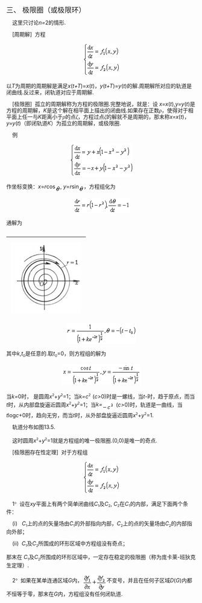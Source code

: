 <div class=Section1>
<p class=MsoNormal style='text-autospace:none;vertical-align:bottom'><span
lang=ZH-CN style='font-size:14.0pt;font-family:宋体_GB2312'>三、</span><span
lang=ZH-CN style='font-size:14.0pt'> </span><span lang=ZH-CN style='font-size:
14.0pt;font-family:宋体_GB2312'>极限圈（或极限环）</span></p>
<p class=MsoNormal style='line-height:12.0pt;text-autospace:none;vertical-align:
bottom'><span lang=EN-US>&nbsp;&nbsp;&nbsp; </span><span lang=ZH-CN
style='font-family:宋体_GB2312'>这里只讨论</span><i><span lang=EN-US>n=</span></i><span
lang=EN-US>2</span><span lang=ZH-CN style='font-family:宋体_GB2312'>的情形</span><span
lang=EN-US>.</span></p>
<p class=MsoNormal style='line-height:12.0pt;text-autospace:none;vertical-align:
bottom'><span lang=EN-US>&nbsp;&nbsp;&nbsp; [</span><span lang=ZH-CN
style='font-family:宋体_GB2312'>周期解</span><span lang=EN-US>]&nbsp; </span><span
lang=ZH-CN style='font-family:宋体_GB2312'>方程</span></p>
<p class=MsoNormal align=center style='text-align:center;line-height:12.0pt;
text-autospace:none;vertical-align:bottom'><sub><span lang=EN-US><img width=97
height=88 src="res/17e9d95da129bdd93c34fb6cc6aaaa52_5777_files/image002.gif"
u1:shapes="_x0000_i1025"></span></sub></p>
<p class=MsoNormal style='line-height:12.0pt;text-autospace:none;vertical-align:
bottom'><span lang=ZH-CN style='font-family:宋体_GB2312'>以</span><i><span
lang=EN-US>T</span></i><span lang=ZH-CN style='font-family:宋体_GB2312'>为周期的周期解是满足</span><i><span
lang=EN-US>x</span></i><span lang=EN-US>(<i>t+T</i>)=<i>x</i>(<i>t</i>)</span><span
lang=ZH-CN style='font-family:宋体_GB2312'>，</span><i><span lang=EN-US>y</span></i><span
lang=EN-US>(<i>t+T</i>)=<i>y</i>(<i>t</i>)</span><span lang=ZH-CN
style='font-family:宋体_GB2312'>的解</span><span lang=EN-US>.</span><span
lang=ZH-CN style='font-family:宋体_GB2312'>周期解所对应的轨道是闭曲线</span><span lang=EN-US>.</span><span
lang=ZH-CN style='font-family:宋体_GB2312'>反过来，闭轨道对应于周期解</span><span lang=EN-US>.</span></p>
<p class=MsoNormal style='line-height:12.0pt;text-autospace:none;vertical-align:
bottom'><span lang=EN-US>&nbsp;&nbsp;&nbsp; [</span><span lang=ZH-CN
style='font-family:宋体_GB2312'>极限圈</span><span lang=EN-US>]&nbsp; </span><span
lang=ZH-CN style='font-family:宋体_GB2312'>孤立的周期解称为方程的极限圈</span><span lang=EN-US>.</span><span
lang=ZH-CN style='font-family:宋体_GB2312'>完整地说，就是：设</span><span lang=ZH-CN> </span><i><span
lang=EN-US>x=x</span></i><span lang=EN-US>(<i>t</i>),<i>y=y</i>(<i>t</i>)</span><span
lang=ZH-CN style='font-family:宋体_GB2312'>是方程的周期解，</span><i><span lang=EN-US>K</span></i><span
lang=ZH-CN style='font-family:宋体_GB2312'>是这个解在相平面上描出的闭曲线</span><span
lang=EN-US>.</span><span lang=ZH-CN style='font-family:宋体_GB2312'>如果存在正数<i>ρ</i>，使得对于相平面上任一与</span><i><span
lang=EN-US>K</span></i><span lang=ZH-CN style='font-family:宋体_GB2312'>距离小于<i>ρ</i>的点<i>ζ</i>，方程过点<i>ζ</i>的解就不是周期的，那末称</span><i><span
lang=EN-US>x=x</span></i><span lang=EN-US>(<i>t</i>)</span><span lang=ZH-CN
style='font-family:宋体_GB2312'>，</span><i><span lang=EN-US>y=y</span></i><span
lang=EN-US>(<i>t</i>)</span><span lang=ZH-CN style='font-family:宋体_GB2312'>（即闭轨道</span><i><span
lang=EN-US>K</span></i><span lang=ZH-CN style='font-family:宋体_GB2312'>）为孤立的周期解，或极限圈</span><span
lang=EN-US>.</span></p>
<p class=MsoNormal style='line-height:12.0pt;text-autospace:none;vertical-align:
bottom'><span lang=EN-US>&nbsp;&nbsp;&nbsp; </span><span lang=ZH-CN
style='font-family:宋体_GB2312'>例</span></p>
<p class=MsoNormal align=center style='text-align:center;line-height:12.0pt;
text-autospace:none;vertical-align:bottom'><sub><span lang=EN-US><img
width=167 height=88 src="res/17e9d95da129bdd93c34fb6cc6aaaa52_5777_files/image004.gif"
u1:shapes="_x0000_i1030"></span></sub></p>
<p class=MsoNormal style='line-height:12.0pt;text-autospace:none;vertical-align:
bottom'><span lang=ZH-CN style='font-family:宋体_GB2312'>作坐标变换：</span><i><span
lang=EN-US>x</span></i><span lang=EN-US>=<i>r</i>cos<sub><img width=13
height=19 src="res/17e9d95da129bdd93c34fb6cc6aaaa52_5777_files/image006.gif"
u1:shapes="_x0000_i1031" align=absmiddle></sub>, <i>y</i>=<i>r</i>sin<sub><img
width=13 height=19 src="res/17e9d95da129bdd93c34fb6cc6aaaa52_5777_files/image007.gif"
u1:shapes="_x0000_i1032" align=absmiddle></sub></span><span lang=ZH-CN
style='font-family:宋体_GB2312'>，方程组化为</span></p>
<p class=MsoNormal align=center style='text-align:center;line-height:12.0pt;
text-autospace:none;vertical-align:bottom'><sub><span lang=EN-US><img
width=151 height=41 src="res/17e9d95da129bdd93c34fb6cc6aaaa52_5777_files/image009.gif"
u1:shapes="_x0000_i1033"></span></sub></p>
<p class=MsoNormal style='line-height:12.0pt;text-autospace:none;vertical-align:
bottom'><span lang=ZH-CN style='font-family:宋体_GB2312'>通解为</span></p>
<div>
<table cellspacing=0 cellpadding=0 hspace=0 vspace=0 width=199 height=215
 align=left>
 <tr>
  <td valign=top align=left height=215 style='padding-top:0mm;padding-right:
  9.0pt;padding-bottom:0mm;padding-left:9.0pt'>
  <div>
  <p class=MsoNormal align=center style='text-align:center;line-height:12.0pt'><span
  lang=EN-US><img width=187 height=188
  src="res/17e9d95da129bdd93c34fb6cc6aaaa52_5777_files/image011.jpg"
  u1:shapes="_x0000_i1034"></span></p>
  <p class=MsoNormal align=center style='text-align:center;line-height:12.0pt'><span
  lang=ZH-CN style='font-family:宋体_GB2312'>图</span><span lang=EN-US>13.5</span></p>
  </div>
  </td>
 </tr>
</table>
</div>
<p class=MsoNormal align=center style='text-align:center;line-height:12.0pt;
text-autospace:none;vertical-align:bottom'><sub><span lang=EN-US><img
width=185 height=55 src="res/17e9d95da129bdd93c34fb6cc6aaaa52_5777_files/image013.gif"
u1:shapes="_x0000_i1035"></span></sub></p>
<p class=MsoNormal style='line-height:12.0pt;text-autospace:none;vertical-align:
bottom'><span lang=ZH-CN style='font-family:宋体_GB2312'>其中</span><i><span
lang=EN-US>k</span></i><span lang=EN-US>,<i>t</i></span><sub><span lang=EN-US
style='font-size:7.0pt'>0</span></sub><span lang=ZH-CN style='font-family:宋体_GB2312'>是任意的</span><span
lang=EN-US>.</span><span lang=ZH-CN style='font-family:宋体_GB2312'>取</span><i><span
lang=EN-US>t</span></i><sub><span lang=EN-US style='font-size:7.0pt'>0</span></sub><span
lang=EN-US>=0</span><span lang=ZH-CN style='font-family:宋体_GB2312'>，则方程组的解为</span></p>
<p class=MsoNormal align=center style='text-align:center;line-height:12.0pt;
text-autospace:none;vertical-align:bottom'><sub><span lang=EN-US><img
width=208 height=55 src="res/17e9d95da129bdd93c34fb6cc6aaaa52_5777_files/image015.gif"
u1:shapes="_x0000_i1036"></span></sub></p>
<p class=MsoNormal style='line-height:12.0pt;text-autospace:none;vertical-align:
bottom'><span lang=ZH-CN style='font-family:宋体_GB2312'>当</span><i><span
lang=EN-US>k=</span></i><span lang=EN-US>0</span><span lang=ZH-CN
style='font-family:宋体_GB2312'>时，</span><span lang=ZH-CN> </span><span
lang=ZH-CN style='font-family:宋体_GB2312'>是圆周</span><i><span lang=EN-US>x</span></i><sup><span
lang=EN-US style='font-size:7.0pt'>2</span></sup><span lang=EN-US>+<i>y</i></span><sup><span
lang=EN-US style='font-size:7.0pt'>2</span></sup><span lang=EN-US>=1</span><span
lang=ZH-CN style='font-family:宋体_GB2312'>；当</span><i><span lang=EN-US>k=c</span></i><sup><span
lang=EN-US style='font-size:7.0pt'>2&nbsp; </span></sup><span lang=EN-US>(<i>c&gt;</i>0)</span><span
lang=ZH-CN style='font-family:宋体_GB2312'>时是一螺线，当</span><i><span lang=EN-US>t</span></i><span
lang=EN-US>-</span><span lang=ZH-CN style='font-family:宋体_GB2312'>时，趋于原点，而当</span><i><span
lang=EN-US>t</span></i><span lang=ZH-CN style='font-family:宋体_GB2312'>时，从内部盘旋逼近圆周</span><i><span
lang=EN-US>x</span></i><sup><span lang=EN-US style='font-size:7.0pt'>2</span></sup><span
lang=EN-US>+<i>y</i></span><sup><span lang=EN-US style='font-size:7.0pt'>2</span></sup><span
lang=EN-US>=1</span><span lang=ZH-CN style='font-family:宋体_GB2312'>；当</span><i><span
lang=EN-US>k=<sub><img width=31 height=21
src="res/17e9d95da129bdd93c34fb6cc6aaaa52_5777_files/image017.gif"
u1:shapes="_x0000_i1037" align=absmiddle></sub></span></i><sup><span
lang=EN-US style='font-size:7.0pt'>&nbsp; </span></sup><span lang=EN-US>(<i>c&gt;</i>0)</span><span
lang=ZH-CN style='font-family:宋体_GB2312'>时，轨道是一曲线，当</span><i><span lang=EN-US>t</span></i><span
lang=EN-US>log<i>c</i>+0</span><span lang=ZH-CN style='font-family:宋体_GB2312'>时，趋向无穷，而当</span><i><span
lang=EN-US>t</span></i><span lang=ZH-CN style='font-family:宋体_GB2312'>时，从外部盘旋逼近圆周</span><i><span
lang=EN-US>x</span></i><sup><span lang=EN-US style='font-size:7.0pt'>2</span></sup><span
lang=EN-US>+<i>y</i></span><sup><span lang=EN-US style='font-size:7.0pt'>2</span></sup><span
lang=EN-US>=1.</span></p>
<p class=MsoNormal style='line-height:12.0pt;text-autospace:none;vertical-align:
bottom'><span lang=EN-US>&nbsp;&nbsp;&nbsp; </span><span lang=ZH-CN
style='font-family:宋体_GB2312'>轨道分布如图</span><span lang=EN-US>13.5.</span></p>
<p class=MsoNormal style='line-height:12.0pt;text-autospace:none;vertical-align:
bottom'><span lang=EN-US>&nbsp;&nbsp;&nbsp; </span><span lang=ZH-CN
style='font-family:宋体_GB2312'>这时圆周</span><i><span lang=EN-US>x</span></i><sup><span
lang=EN-US style='font-size:7.0pt'>2</span></sup><span lang=EN-US>+<i>y</i></span><sup><span
lang=EN-US style='font-size:7.0pt'>2</span></sup><span lang=EN-US>=1</span><span
lang=ZH-CN style='font-family:宋体_GB2312'>就是方程组的唯一极限圈</span><span lang=EN-US>.(0,0)</span><span
lang=ZH-CN style='font-family:宋体_GB2312'>是唯一的奇点</span><span lang=EN-US>.</span></p>
<p class=MsoNormal style='line-height:12.0pt;text-autospace:none;vertical-align:
bottom'><span lang=EN-US>&nbsp;&nbsp;&nbsp; [</span><span lang=ZH-CN
style='font-family:宋体_GB2312'>极限圈存在性定理</span><span lang=EN-US>]&nbsp; </span><span
lang=ZH-CN style='font-family:宋体_GB2312'>对于方程组</span></p>
<p class=MsoNormal align=center style='text-align:center;line-height:12.0pt;
text-autospace:none;vertical-align:bottom'><sub><span lang=EN-US><img width=97
height=88 src="res/17e9d95da129bdd93c34fb6cc6aaaa52_5777_files/image019.gif"
u1:shapes="_x0000_i1038"></span></sub></p>
<p class=MsoNormal style='line-height:12.0pt;text-autospace:none;vertical-align:
bottom'><span lang=EN-US>&nbsp;&nbsp;&nbsp; 1</span><span lang=EN-US
style='font-family:Symbol'>°</span><span lang=EN-US>&nbsp; </span><span
lang=ZH-CN style='font-family:宋体_GB2312'>设在</span><i><span lang=EN-US>xy</span></i><span
lang=ZH-CN style='font-family:宋体_GB2312'>平面上有两个简单闭曲线</span><i><span lang=EN-US>C</span></i><sub><span
lang=EN-US style='font-size:7.0pt'>1</span></sub><span lang=ZH-CN
style='font-family:宋体_GB2312'>及</span><i><span lang=EN-US>C</span></i><sub><span
lang=EN-US style='font-size:7.0pt'>2</span></sub><span lang=EN-US>, <i>C</i></span><sub><span
lang=EN-US style='font-size:7.0pt'>2</span></sub><span lang=ZH-CN
style='font-family:宋体_GB2312'>在</span><i><span lang=EN-US>C</span></i><sub><span
lang=EN-US style='font-size:7.0pt'>1</span></sub><span lang=ZH-CN
style='font-family:宋体_GB2312'>的内部，满足下面两个条件：</span></p>
<p class=MsoNormal style='line-height:12.0pt;text-autospace:none;vertical-align:
bottom'><span lang=EN-US>&nbsp;&nbsp;&nbsp; (i)&nbsp;&nbsp; <i>C</i></span><sub><span
lang=EN-US style='font-size:7.0pt'>1</span></sub><span lang=ZH-CN
style='font-family:宋体_GB2312'>上的点的矢量场由</span><i><span lang=EN-US>C</span></i><sub><span
lang=EN-US style='font-size:7.0pt'>1</span></sub><span lang=ZH-CN
style='font-family:宋体_GB2312'>的外部指向内部，</span><i><span lang=EN-US>C</span></i><sub><span
lang=EN-US style='font-size:7.0pt'>2</span></sub><span lang=ZH-CN
style='font-family:宋体_GB2312'>上的点的矢量场由</span><i><span lang=EN-US>C</span></i><sub><span
lang=EN-US style='font-size:7.0pt'>2</span></sub><span lang=ZH-CN
style='font-family:宋体_GB2312'>的内部指向外部；</span></p>
<p class=MsoNormal style='line-height:12.0pt;text-autospace:none;vertical-align:
bottom'><span lang=EN-US>&nbsp;&nbsp;&nbsp; (ii)&nbsp; <i>C</i></span><sub><span
lang=EN-US style='font-size:7.0pt'>1</span></sub><span lang=ZH-CN
style='font-family:宋体_GB2312'>及</span><i><span lang=EN-US>C</span></i><sub><span
lang=EN-US style='font-size:7.0pt'>2</span></sub><span lang=ZH-CN
style='font-family:宋体_GB2312'>所围成的环形区域中方程组没有奇点；</span></p>
<p class=MsoNormal style='line-height:12.0pt;text-autospace:none;vertical-align:
bottom'><span lang=ZH-CN style='font-family:宋体_GB2312'>那末在</span><span
lang=ZH-CN> </span><i><span lang=EN-US>C</span></i><sub><span lang=EN-US
style='font-size:7.0pt'>1</span></sub><span lang=ZH-CN style='font-family:宋体_GB2312'>及</span><i><span
lang=EN-US>C</span></i><sub><span lang=EN-US style='font-size:7.0pt'>2</span></sub><span
lang=ZH-CN style='font-family:宋体_GB2312'>所围成的环形区域中，一定存在稳定的极限圈（称为庞卡莱</span><span
lang=EN-US>-</span><span lang=ZH-CN style='font-family:宋体_GB2312'>班狄克生定理）</span><span
lang=EN-US>.</span></p>
<p class=MsoNormal style='line-height:12.0pt;text-autospace:none;vertical-align:
bottom'><span lang=EN-US>&nbsp;&nbsp;&nbsp; 2</span><span lang=EN-US
style='font-family:Symbol'>°</span><span lang=EN-US>&nbsp; </span><span
lang=ZH-CN style='font-family:宋体_GB2312'>如果在某单连通区域</span><i><span lang=EN-US>G</span></i><span
lang=ZH-CN style='font-family:宋体_GB2312'>内，</span><sub><span lang=EN-US><img
width=64 height=45 src="res/17e9d95da129bdd93c34fb6cc6aaaa52_5777_files/image021.gif"
u1:shapes="_x0000_i1039" align=absmiddle></span></sub><span lang=ZH-CN
style='font-family:宋体_GB2312'>不变号，并且在任何子区域</span><i><span lang=EN-US>D</span></i><span
lang=EN-US>(<i>G</i>)</span><span lang=ZH-CN style='font-family:宋体_GB2312'>内都不恒等于零，那末在</span><i><span
lang=EN-US>G</span></i><span lang=ZH-CN style='font-family:宋体_GB2312'>内，方程组没有任何闭轨道</span><span
lang=EN-US>.</span><span lang=ZH-CN style='font-family:宋体_GB2312'></span></p>
</div>